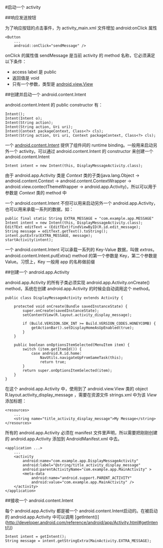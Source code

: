 #启动一个 activity

##响应发送按钮

为了响应按钮的点击事件，为 activity\_main.xml 文件增加 android:onClick 属性

	<Button
		...
		android::onClick="sendMessage" />

onClick 的属性值 sendMessage 是当前 activity 的 method 名称，它必须满足以下条件：

- access label 是 public  
- 返回值是 void  
- 只有一个参数，类型是 [android.view.View](http://developer.android.com/reference/android/view/View.html)  

##创建并启动一个 android.content.Intent

android.content.Intent 的 public constructor 有：

	Intent();
	Intent(Intent o);
	Intent(String action);
	Intent(String action, Uri uri);
	Intent(Context packageContext, Class<?> cls);
	Intent(String action, Uri uri, Context packageContext, Class<?> cls);

一个 [android.content.Intent](http://developer.android.com/reference/android/content/Intent.html) 提供了组件间的 runtime binding。一般用来启动另外一个 activity。可以通过 android.content.Intent 的 constructor 来创建一个 android.content.Intent

	Intent intent = new Intent(this, DisplayMessageActivity.class);

由于 android.app.Activity 类是 *Context* 类的子类(java.lang.Object -> android.content.Context -> android.content.ContextWrapper -> android.view.contectThemeWrapper -> android.app.Activity)，所以可以用于参数是 *Context* 类的 method 中

一个 android.content.Intent 不但可以用来启动另外一个 android.app.Activity，也可以用来承载一系列的数据，如：

	public final static String EXTRA_MESSAGE = "com.example.app.MESSAGE"
	Intent intent = new Intent(this, DisplayMessageActivity.class);
	EditTExt editText = (EditTExt)findViewByID(R.id.edit_message);
	String message = editText.getText().toString();
	intent.putExtra(EXTRA_MESSAGE, message);
	startActivity(intent);

一个 android.content.Intent 可以承载一系列的 Key-Value 数据，叫做 *extras*。android.content.Intent.putExtra() method 的第一个参数是 Key，第二个参数是 Value。习惯上，Key 一般用 app 的名称做前缀

##创建一个 android.app.Activity

android.app.Activity 的所有子类必须实现 android.app.Activity.onCreate() method，系统在创建 android.app.Activity 的时候会自动调用这个 method。

	public class DisplayMessageActivity extends Activity {

		protected void onCreate(Bundle savedInstanceState) {
			super.onCreate(savedInstanceState);
			setContentView(R.layout.activity_display_message);

			if (Build.VERSION.SDK_INT >= Build.VERSION_CODES.HONEYCOMB) {
				getActionBar().setDisplayHomeAsUpEnabled(true);
			}
		}

		public boolean onOptionsItemSelected(MenuItem item) {
			switch (item.getItemId()) {
				case android.R.id.home:
					NavUtils.navigateUpFromSameTask(this);
					return true;
			}
			return super.onOptionsItemSelected(item);
		}
	}

在这个 android.app.Activity 中，使用到了 android.view.View 类的 object R.layout.activity_display_message ，需要在资源文件 strings.xml 中为该 *View* 添加标题：

	<resources>
		...
		<string name="title_activity_display_message">My Message</string>
	</resources>

所有的 android.app.Activity 必须在 manifest 文件里声明，所以需要把刚刚创建的 android.app.Activity 添加到 AndroidManifest.xml 中去。

	<application ...>
		...
		<activity
			android:name="com.example.app.DisplayMessageActivity"
			android:label="@string/title_activity_display_message"
			android:parentActivityName="com.example.app.MainActivity" >
			<meta-data
				android:name="android.support.PARENT_ACTIVITY"
				android:value="com.example.app.MainActivity" />
		</activity>
	</application>

##接收一个 android.content.Intent

每个 android.app.Activity 都是被一个 android.content.Intent启动的。在被启动的 android.app.Activity 中可以调用 [getIntent()](http://developer.android.com/reference/android/app/Activity.html#getIntent(\))

	Intent intent = getIntent();
	String message = intent.getStringExtra(MainActivity.EXTRA_MESSAGE);
